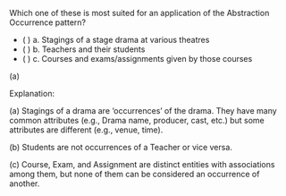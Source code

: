 <panel header="{{ icon_Q_A }} Apply pattern?">
<question>

Which one of these is most suited for an application of the Abstraction Occurrence pattern?

- ( ) a. Stagings of a stage drama at various theatres
- ( ) b. Teachers and their students
- ( ) c. Courses and exams/assignments given by those courses

<div slot="answer">

(a)

Explanation:

(a) Stagings of a drama are ‘occurrences’ of the drama. They have many common attributes (e.g., Drama name, producer, cast, etc.) but some attributes are different (e.g., venue, time).

(b) Students are not occurrences of a Teacher or vice versa.

(c) Course, Exam, and Assignment are distinct entities with associations among them, but none of them can be considered an occurrence of another.

</div>
</question>
</panel>
